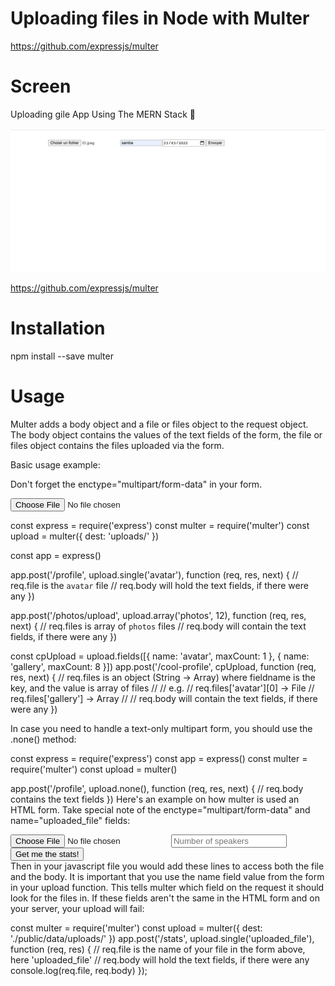# Uploading files in Node with Multer
https://github.com/expressjs/multer

# Screen

Uploading gile  App Using The MERN Stack 🤩

 ![screenshot](1.png)

https://github.com/expressjs/multer

#  Installation

npm install --save multer

# Usage

Multer adds a body object and a file or files object to the request object. 
The body object contains the values of the text fields of the form, the file or files object contains the files uploaded via the form.

Basic usage example:

Don't forget the enctype="multipart/form-data" in your form.

<form action="/profile" method="post" enctype="multipart/form-data">
  <input type="file" name="avatar" />
</form>


const express = require('express')
const multer  = require('multer')
const upload = multer({ dest: 'uploads/' })

const app = express()

app.post('/profile', upload.single('avatar'), function (req, res, next) {
  // req.file is the `avatar` file
  // req.body will hold the text fields, if there were any
})

app.post('/photos/upload', upload.array('photos', 12), function (req, res, next) {
  // req.files is array of `photos` files
  // req.body will contain the text fields, if there were any
})

const cpUpload = upload.fields([{ name: 'avatar', maxCount: 1 }, { name: 'gallery', maxCount: 8 }])
app.post('/cool-profile', cpUpload, function (req, res, next) {
  // req.files is an object (String -> Array) where fieldname is the key, and the value is array of files
  //
  // e.g.
  //  req.files['avatar'][0] -> File
  //  req.files['gallery'] -> Array
  //
  // req.body will contain the text fields, if there were any
})

In case you need to handle a text-only multipart form, you should use the .none() method:


const express = require('express')
const app = express()
const multer  = require('multer')
const upload = multer()

app.post('/profile', upload.none(), function (req, res, next) {
  // req.body contains the text fields
})
Here's an example on how multer is used an HTML form. Take special note of the enctype="multipart/form-data" and name="uploaded_file" fields:

<form action="/stats" enctype="multipart/form-data" method="post">
  <div class="form-group">
    <input type="file" class="form-control-file" name="uploaded_file">
    <input type="text" class="form-control" placeholder="Number of speakers" name="nspeakers">
    <input type="submit" value="Get me the stats!" class="btn btn-default">
  </div>
</form>
Then in your javascript file you would add these lines to access both the file and the body. It is important that you use the name field value from the form in your upload function. This tells multer which field on the request it should look for the files in. If these fields aren't the same in the HTML form and on your server, your upload will fail:

const multer  = require('multer')
const upload = multer({ dest: './public/data/uploads/' })
app.post('/stats', upload.single('uploaded_file'), function (req, res) {
   // req.file is the name of your file in the form above, here 'uploaded_file'
   // req.body will hold the text fields, if there were any 
   console.log(req.file, req.body)
});
